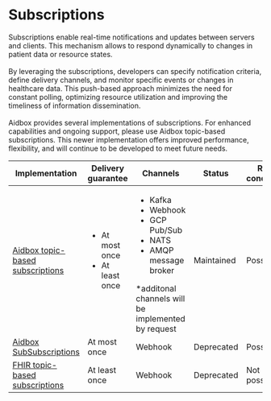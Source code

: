 # Subscriptions

Subscriptions enable real-time notifications and updates between servers and clients. This mechanism allows to respond dynamically to changes in patient data or resource states.\
\
By leveraging the subscriptions, developers can specify notification criteria, define delivery channels, and monitor specific events or changes in healthcare data. This push-based approach minimizes the need for constant polling, optimizing resource utilization and improving the timeliness of information dissemination.\
\
Aidbox provides several implementations of subscriptions. For enhanced capabilities and ongoing support, please use Aidbox topic-based subscriptions. This newer implementation offers improved performance, flexibility, and will continue to be developed to meet future needs.

<table><thead><tr><th width="215">Implementation</th><th>Delivery guarantee</th><th>Channels</th><th>Status</th><th data-hidden>Race conditions</th></tr></thead><tbody><tr><td><a href="aidbox-topic-based-subscriptions">Aidbox topic-based subscriptions</a></td><td><ul><li>At most once</li><li>At least once</li></ul></td><td><ul><li>Kafka</li><li>Webhook</li><li>GCP Pub/Sub</li><li>NATS</li><li>AMQP message broker</li></ul>*additonal channels will be implemented by request</td><td>Maintained</td><td>Possible</td></tr><tr><td><a href="./aidbox-subsubscriptions.md">Aidbox SubSubscriptions</a></td><td>At most once</td><td>Webhook</td><td>Deprecated</td><td>Possible</td></tr><tr><td><a href="../../deprecated/deprecated/zen-related/topic-based-subscriptions/">FHIR topic-based subscriptions</a></td><td>At least once</td><td>Webhook</td><td>Deprecated</td><td>Not possible</td></tr></tbody></table>
